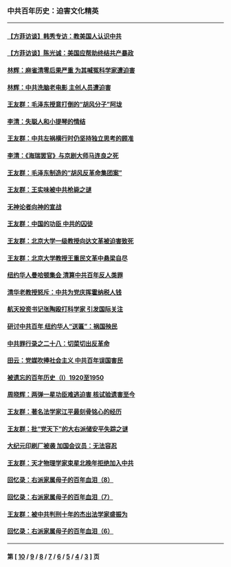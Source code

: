 ### 中共百年历史：迫害文化精英
---
#### [【方菲访谈】韩秀专访：教美国人认识中共](../../pages/nf1176111/n13821310.md?10190430) 
#### [【方菲访谈】陈光诚：美国应帮助终结共产暴政](../../pages/nf1176111/n13759521.md?10190430) 
#### [林辉：麻雀清零后果严重 为其喊冤科学家遭迫害](../../pages/nf1176111/n13746900.md?10190430) 
#### [林辉：中共洗脑老电影 主创人员遭迫害](../../pages/nf1176111/n13699437.md?10190430) 
#### [王友群：毛泽东授意打倒的“胡风分子”阿垅](../../pages/nf1176111/n13592541.md?10190430) 
#### [李清：失聪人和小提琴的情结](../../pages/nf1176111/n13459280.md?10190430) 
#### [王友群：中共左祸横行时仍坚持独立思考的顾准](../../pages/nf1176111/n13444722.md?10190430) 
#### [李清：《海瑞罢官》与京剧大师马连良之死](../../pages/nf1176111/n13412316.md?10190430) 
#### [王友群：毛泽东制造的“胡风反革命集团案”](../../pages/nf1176111/n13324909.md?10190430) 
#### [王友群：王实味被中共枪毙之谜](../../pages/nf1176111/n13307502.md?10190430) 
#### [无神论者向神的宣战](../../pages/nf1176111/n13281535.md?10190430) 
#### [王友群：中国的功臣 中共的囚徒](../../pages/nf1176111/n13291790.md?10190430) 
#### [王友群：北京大学一级教授向达文革被迫害致死](../../pages/nf1176111/n13150966.md?10190430) 
#### [王友群：北京大学教授王重民文革中悬梁自尽](../../pages/nf1176111/n13084645.md?10190430) 
#### [纽约华人曼哈顿集会 清算中共百年反人类罪](../../pages/nf1176111/n13084157.md?10190430) 
#### [清华老教授怒斥：中共为党庆挥霍纳税人钱](../../pages/nf1176111/n13071430.md?10190430) 
#### [航天投资书记张陶殴打科学家 引发国际关注](../../pages/nf1176111/n13069132.md?10190430) 
#### [研讨中共百年 纽约华人“送匾”：祸国殃民](../../pages/nf1176111/n13057367.md?10190430) 
#### [中共罪行录之二十八：切菜切出反革命](../../pages/nf1176111/n13030600.md?10190430) 
#### [田云：党媒吹捧社会主义 中共百年误国害民](../../pages/nf1176111/n13006682.md?10190430) 
#### [被遗忘的百年历史（I）1920至1950](../../pages/nf1176111/n12986411.md?10190430) 
#### [周晓辉：两弹一星功臣难逃迫害 核试验遗害至今](../../pages/nf1176111/n12974997.md?10190430) 
#### [王友群：著名法学家江平最刻骨铭心的经历](../../pages/nf1176111/n12970787.md?10190430) 
#### [王友群：批“党天下”的大右派储安平失踪之谜](../../pages/nf1176111/n12954229.md?10190430) 
#### [大纪元印刷厂被袭 加国会议员：无法容忍](../../pages/nf1176111/n12883028.md?10190430) 
#### [王友群：天才物理学家束星北晚年拒绝加入中共](../../pages/nf1176111/n12792913.md?10190430) 
#### [回忆录：右派家属母子的百年血泪（8）](../../pages/nf1176111/n12706196.md?10190430) 
#### [回忆录：右派家属母子的百年血泪（7）](../../pages/nf1176111/n12706191.md?10190430) 
#### [王友群：被中共判刑十年的杰出法学家盛振为](../../pages/nf1176111/n12706141.md?10190430) 
#### [回忆录：右派家属母子的百年血泪（6）](../../pages/nf1176111/n12698863.md?10190430) 

---
#### 第 [ [10](./10.md?10190430) / [9](./9.md?10190430) / [8](./8.md?10190430) / [7](./7.md?10190430) / [6](./6.md?10190430) / [5](./5.md?10190430) / [4](./4.md?10190430) / [3](./3.md?10190430) ] 页
